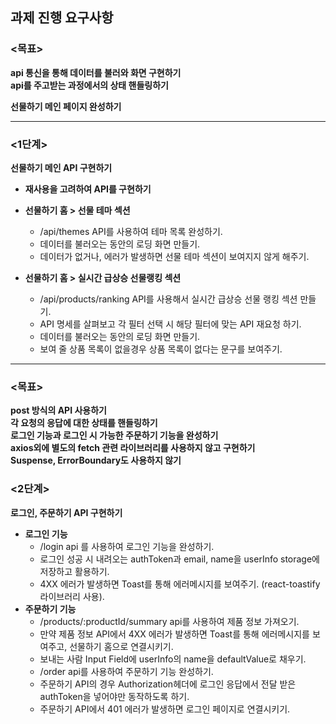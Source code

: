 ## 과제 진행 요구사항

### <목표>


**api 통신을 통해 데이터를 불러와 화면 구현하기**  
**api를 주고받는 과정에서의 상태 핸들링하기**  

**선물하기 메인 페이지 완성하기**

---

### <1단계>

**선물하기 메인 API 구현하기**

- **재사용을 고려하여 API를 구현하기**

- **선물하기 홈 > 선물 테마 섹션**
  - /api/themes API를 사용하여 테마 목록 완성하기.
  - 데이터를 불러오는 동안의 로딩 화면 만들기.
  - 데이터가 없거나, 에러가 발생하면 선물 테마 섹션이 보여지지 않게 해주기.
- **선물하기 홈 > 실시간 급상승 선물랭킹 섹션**
  - /api/products/ranking API를 사용해서 실시간 급상승 선물 랭킹 섹션 만들기.
  - API 명세를 살펴보고 각 필터 선택 시 해당 필터에 맞는 API 재요청 하기.
  - 데이터를 불러오는 동안의 로딩 화면 만들기.
  - 보여 줄 상품 목록이 없을경우 상품 목록이 없다는 문구를 보여주기.

---

### <목표>

**post 방식의 API 사용하기**  
**각 요청의 응답에 대한 상태를 핸들링하기**  
**로그인 기능과 로그인 시 가능한 주문하기 기능을 완성하기**  
**axios외에 별도의 fetch 관련 라이브러리를 사용하지 않고 구현하기**  
**Suspense, ErrorBoundary도 사용하지 않기**

### <2단계>

**로그인, 주문하기 API 구현하기**

- **로그인 기능**
  - /login api 를 사용하여 로그인 기능을 완성하기.
  - 로그인 성공 시 내려오는 authToken과 email, name을 userInfo storage에 저장하고 활용하기.
  - 4XX 에러가 발생하면 Toast를 통해 에러메시지를 보여주기. (react-toastify 라이브러리 사용).
- **주문하기 기능**
  - /products/:productId/summary api를 사용하여 제품 정보 가져오기.
  - 만약 제품 정보 API에서 4XX 에러가 발생하면 Toast를 통해 에러메시지를 보여주고, 선물하기 홈으로 연결시키기.
  - 보내는 사람 Input Field에 userInfo의 name을 defaultValue로 채우기.
  - /order api를 사용하여 주문하기 기능 완성하기.
  - 주문하기 API의 경우 Authorization헤더에 로그인 응답에서 전달 받은 authToken을 넣어야만 동작하도록 하기.
  - 주문하기 API에서 401 에러가 발생하면 로그인 페이지로 연결시키기.

